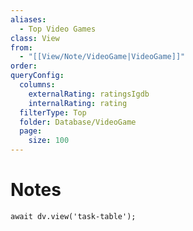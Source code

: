 ```yaml
---
aliases:
  - Top Video Games
class: View
from:
  - "[[View/Note/VideoGame|VideoGame]]"
order:
queryConfig:
  columns:
    externalRating: ratingsIgdb
    internalRating: rating
  filterType: Top
  folder: Database/VideoGame
  page:
    size: 100
---
```

# Notes

```dataviewjs
await dv.view('task-table');
```
